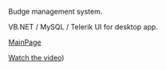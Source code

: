 Budge management system.



VB.NET / MySQL / Telerik UI for desktop app.





[MainPage](https://github.com/softdev1012/budgetmanager/blob/master/demo/image.png)



[Watch the video](https://github.com/softdev1012/budgetmanager/blob/master/demo/capture.mp4))